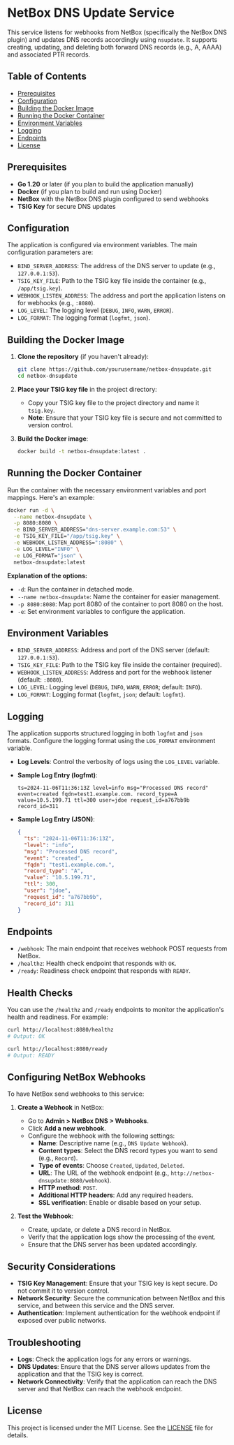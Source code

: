 # NetBox DNS Update Service

This service listens for webhooks from NetBox (specifically the NetBox DNS plugin) and updates DNS records accordingly using `nsupdate`. It supports creating, updating, and deleting both forward DNS records (e.g., A, AAAA) and associated PTR records.

## Table of Contents

- [Prerequisites](#prerequisites)
- [Configuration](#configuration)
- [Building the Docker Image](#building-the-docker-image)
- [Running the Docker Container](#running-the-docker-container)
- [Environment Variables](#environment-variables)
- [Logging](#logging)
- [Endpoints](#endpoints)
- [License](#license)

## Prerequisites

- **Go 1.20** or later (if you plan to build the application manually)
- **Docker** (if you plan to build and run using Docker)
- **NetBox** with the NetBox DNS plugin configured to send webhooks
- **TSIG Key** for secure DNS updates

## Configuration

The application is configured via environment variables. The main configuration parameters are:

- `BIND_SERVER_ADDRESS`: The address of the DNS server to update (e.g., `127.0.0.1:53`).
- `TSIG_KEY_FILE`: Path to the TSIG key file inside the container (e.g., `/app/tsig.key`).
- `WEBHOOK_LISTEN_ADDRESS`: The address and port the application listens on for webhooks (e.g., `:8080`).
- `LOG_LEVEL`: The logging level (`DEBUG`, `INFO`, `WARN`, `ERROR`).
- `LOG_FORMAT`: The logging format (`logfmt`, `json`).

## Building the Docker Image

1. **Clone the repository** (if you haven't already):

   ```bash
   git clone https://github.com/yourusername/netbox-dnsupdate.git
   cd netbox-dnsupdate
   ```

2. **Place your TSIG key file** in the project directory:

   - Copy your TSIG key file to the project directory and name it `tsig.key`.
   - **Note**: Ensure that your TSIG key file is secure and not committed to version control.

3. **Build the Docker image**:

   ```bash
   docker build -t netbox-dnsupdate:latest .
   ```

## Running the Docker Container

Run the container with the necessary environment variables and port mappings. Here's an example:

```bash
docker run -d \
  --name netbox-dnsupdate \
  -p 8080:8080 \
  -e BIND_SERVER_ADDRESS="dns-server.example.com:53" \
  -e TSIG_KEY_FILE="/app/tsig.key" \
  -e WEBHOOK_LISTEN_ADDRESS=":8080" \
  -e LOG_LEVEL="INFO" \
  -e LOG_FORMAT="json" \
  netbox-dnsupdate:latest
```

**Explanation of the options:**

- `-d`: Run the container in detached mode.
- `--name netbox-dnsupdate`: Name the container for easier management.
- `-p 8080:8080`: Map port 8080 of the container to port 8080 on the host.
- `-e`: Set environment variables to configure the application.

## Environment Variables

- `BIND_SERVER_ADDRESS`: Address and port of the DNS server (default: `127.0.0.1:53`).
- `TSIG_KEY_FILE`: Path to the TSIG key file inside the container (required).
- `WEBHOOK_LISTEN_ADDRESS`: Address and port for the webhook listener (default: `:8080`).
- `LOG_LEVEL`: Logging level (`DEBUG`, `INFO`, `WARN`, `ERROR`; default: `INFO`).
- `LOG_FORMAT`: Logging format (`logfmt`, `json`; default: `logfmt`).

## Logging

The application supports structured logging in both `logfmt` and `json` formats. Configure the logging format using the `LOG_FORMAT` environment variable.

- **Log Levels**: Control the verbosity of logs using the `LOG_LEVEL` variable.
- **Sample Log Entry (logfmt)**:

  ```
  ts=2024-11-06T11:36:13Z level=info msg="Processed DNS record" event=created fqdn=test1.example.com. record_type=A value=10.5.199.71 ttl=300 user=jdoe request_id=a767bb9b record_id=311
  ```

- **Sample Log Entry (JSON)**:

  ```json
  {
    "ts": "2024-11-06T11:36:13Z",
    "level": "info",
    "msg": "Processed DNS record",
    "event": "created",
    "fqdn": "test1.example.com.",
    "record_type": "A",
    "value": "10.5.199.71",
    "ttl": 300,
    "user": "jdoe",
    "request_id": "a767bb9b",
    "record_id": 311
  }
  ```

## Endpoints

- `/webhook`: The main endpoint that receives webhook POST requests from NetBox.
- `/healthz`: Health check endpoint that responds with `OK`.
- `/ready`: Readiness check endpoint that responds with `READY`.

## Health Checks

You can use the `/healthz` and `/ready` endpoints to monitor the application's health and readiness. For example:

```bash
curl http://localhost:8080/healthz
# Output: OK

curl http://localhost:8080/ready
# Output: READY
```

## Configuring NetBox Webhooks

To have NetBox send webhooks to this service:

1. **Create a Webhook** in NetBox:

   - Go to **Admin > NetBox DNS > Webhooks**.
   - Click **Add a new webhook**.
   - Configure the webhook with the following settings:
     - **Name**: Descriptive name (e.g., `DNS Update Webhook`).
     - **Content types**: Select the DNS record types you want to send (e.g., `Record`).
     - **Type of events**: Choose `Created`, `Updated`, `Deleted`.
     - **URL**: The URL of the webhook endpoint (e.g., `http://netbox-dnsupdate:8080/webhook`).
     - **HTTP method**: `POST`.
     - **Additional HTTP headers**: Add any required headers.
     - **SSL verification**: Enable or disable based on your setup.

2. **Test the Webhook**:

   - Create, update, or delete a DNS record in NetBox.
   - Verify that the application logs show the processing of the event.
   - Ensure that the DNS server has been updated accordingly.

## Security Considerations

- **TSIG Key Management**: Ensure that your TSIG key is kept secure. Do not commit it to version control.
- **Network Security**: Secure the communication between NetBox and this service, and between this service and the DNS server.
- **Authentication**: Implement authentication for the webhook endpoint if exposed over public networks.

## Troubleshooting

- **Logs**: Check the application logs for any errors or warnings.
- **DNS Updates**: Ensure that the DNS server allows updates from the application and that the TSIG key is correct.
- **Network Connectivity**: Verify that the application can reach the DNS server and that NetBox can reach the webhook endpoint.

## License

This project is licensed under the MIT License. See the [LICENSE](LICENSE) file for details.
